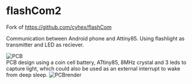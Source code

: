 # flashCom2
 Fork of https://github.com/cyhex/flashCom
 
 Communication between Android phone and Attiny85.
 Using flashlight as transmitter and LED as reciever. 



![PCB](https://i.ibb.co/zmmqdgV/PCB-PCB-2020-01-27-19-44-28-20200131153600.png)  
PCB design using a coin cell battery, ATtiny85, 8MHz crystal and 3 leds to capture light, which could also be used as an external interrupt to wake from deep sleep.
![PCBrender](https://i.imgur.com/9GpGiJk.png)

